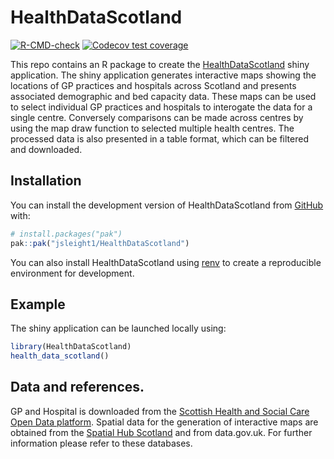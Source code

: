 <!-- README.md is generated from README.Rmd. Please edit that file -->

# HealthDataScotland

<!-- badges: start -->

[![R-CMD-check](https://github.com/jsleight1/HealthDataScotland/actions/workflows/check-standard.yaml/badge.svg)](https://github.com/jsleight1/HealthDataScotland/actions/workflows/check-standard.yaml)
[![Codecov test
coverage](https://codecov.io/gh/jsleight1/HealthDataScotland/branch/1-development/graph/badge.svg)](https://app.codecov.io/gh/jsleight1/HealthDataScotland/?branch=1-development)

<!-- badges: end -->

This repo contains an R package to create the [HealthDataScotland](https://jack-sleight.shinyapps.io/healthdatascotland/) shiny application.
The shiny application generates interactive maps showing the locations 
of GP practices and hospitals across Scotland and presents associated demographic and bed capacity data. 
These maps can be used to select individual GP practices and hospitals to interogate the data for a single centre.
Conversely comparisons can be made across centres by using the map draw function to selected multiple health centres. The processed data is also presented in a table format, which can be filtered and downloaded.

## Installation

You can install the development version of HealthDataScotland from
[GitHub](https://github.com/) with:

```r
# install.packages("pak")
pak::pak("jsleight1/HealthDataScotland")
```

You can also install HealthDataScotland using
[renv](https://rstudio.github.io/renv/articles/renv.html) to create a
reproducible environment for development.

## Example

The shiny application can be launched locally using:

```r
library(HealthDataScotland)
health_data_scotland()
```

## Data and references.

GP and Hospital is downloaded from the [Scottish Health and Social Care
Open Data platform](https://www.opendata.nhs.scot/). Spatial data for the generation of interactive maps are
obtained from the [Spatial Hub Scotland](https://data.spatialhub.scot/)
and from data.gov.uk. For further information please refer to these
databases.
